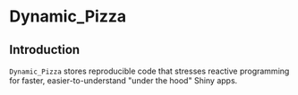 # Dynamic_Pizza

## Introduction

`Dynamic_Pizza` stores reproducible code that stresses reactive programming for faster, easier-to-understand "under the hood" Shiny apps.

